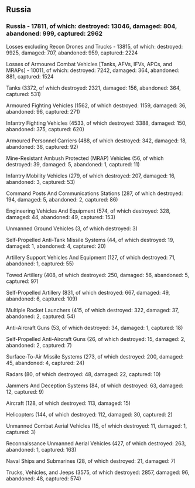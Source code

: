 
 
 ## Russia
 
 ### Russia - 17811, of which: destroyed: 13046, damaged: 804, abandoned: 999, captured: 2962

 Losses excluding Recon Drones and Trucks - 13815, of which: destroyed: 9925, damaged: 707, abandoned: 959, captured: 2224

 Losses of Armoured Combat Vehicles [Tanks, AFVs, IFVs, APCs, and MRAPs] - 10011, of which: destroyed: 7242, damaged: 364, abandoned: 881, captured: 1524

 

 

 Tanks (3372, of which destroyed: 2321, damaged: 156, abandoned: 364, captured: 531)

 Armoured Fighting Vehicles (1562, of which destroyed: 1159, damaged: 36, abandoned: 96, captured: 271)

 Infantry Fighting Vehicles (4533, of which destroyed: 3388, damaged: 150, abandoned: 375, captured: 620)

 Armoured Personnel Carriers (488, of which destroyed: 342, damaged: 18, abandoned: 36, captured: 92)

 Mine-Resistant Ambush Protected (MRAP) Vehicles (56, of which destroyed: 39, damaged: 5, abandoned: 1, captured: 11)

 Infantry Mobility Vehicles (279, of which destroyed: 207, damaged: 16, abandoned: 3, captured: 53)

 Command Posts And Communications Stations (287, of which destroyed: 194, damaged: 5, abandoned: 2, captured: 86)

 Engineering Vehicles And Equipment (574, of which destroyed: 328, damaged: 44, abandoned: 49, captured: 153)

 Unmanned Ground Vehicles (3, of which destroyed: 3)

 Self-Propelled Anti-Tank Missile Systems (44, of which destroyed: 19, damaged: 1, abandoned: 4, captured: 20)

 Artillery Support Vehicles And Equipment (127, of which destroyed: 71, abandoned: 1, captured: 55)

 Towed Artillery (408, of which destroyed: 250, damaged: 56, abandoned: 5, captured: 97)

 Self-Propelled Artillery (831, of which destroyed: 667, damaged: 49, abandoned: 6, captured: 109)

 Multiple Rocket Launchers (415, of which destroyed: 322, damaged: 37, abandoned: 2, captured: 54)

 Anti-Aircraft Guns (53, of which destroyed: 34, damaged: 1, captured: 18)

 Self-Propelled Anti-Aircraft Guns (26, of which destroyed: 15, damaged: 2, abandoned: 2, captured: 7)

 Surface-To-Air Missile Systems (273, of which destroyed: 200, damaged: 45, abandoned: 4, captured: 24)

 Radars (80, of which destroyed: 48, damaged: 22, captured: 10)

 Jammers And Deception Systems (84, of which destroyed: 63, damaged: 12, captured: 9)

 Aircraft (128, of which destroyed: 113, damaged: 15)

 Helicopters (144, of which destroyed: 112, damaged: 30, captured: 2)

 Unmanned Combat Aerial Vehicles (15, of which destroyed: 11, damaged: 1, captured: 3)

 Reconnaissance Unmanned Aerial Vehicles (427, of which destroyed: 263, abandoned: 1, captured: 163)

 Naval Ships and Submarines (28, of which destroyed: 21, damaged: 7)

 Trucks, Vehicles, and Jeeps (3575, of which destroyed: 2857, damaged: 96, abandoned: 48, captured: 574)

